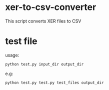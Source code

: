 # xer-to-csv-converter
This script converts XER files to CSV

# test file
usage: 
```
python test.py input_dir output_dir
```
e.g: 
```
python test.py test.py test_files output_dir
```

